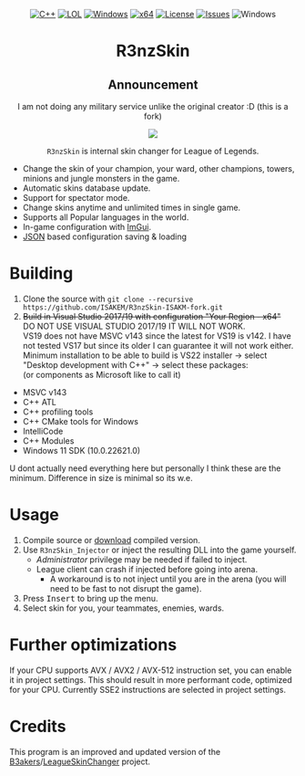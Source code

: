 ﻿<div align="center">

   [![C++](https://img.shields.io/badge/Language-C%2B%2B-%23f34b7d.svg?style=plastic)](https://en.wikipedia.org/wiki/C%2B%2B)
   [![LOL](https://img.shields.io/badge/Game-League%20of%20Legends-445fa5.svg?style=plastic)](https://na.leagueoflegends.com)
   [![Windows](https://img.shields.io/badge/Platform-Windows-0078d7.svg?style=plastic)](https://en.wikipedia.org/wiki/Microsoft_Windows)
   [![x64](https://img.shields.io/badge/Arch-x64-red.svg?style=plastic)](https://en.wikipedia.org/wiki/X86-64)
   [![License](https://img.shields.io/github/license/R3nzTheCodeGOD/R3nzSkin.svg?style=plastic)](LICENSE)
   [![Issues](https://img.shields.io/github/issues/R3nzTheCodeGOD/R3nzSkin.svg?style=plastic)](https://github.com/R3nzTheCodeGOD/R3nzSkin/issues)
   ![Windows](https://github.com/R3nzTheCodeGOD/R3nzSkin/workflows/Windows/badge.svg?branch=main&event=push)

   # **R3nzSkin**

   ## Announcement
   I am not doing any military service unlike the original creator :D (this is a fork)

   <img src="https://user-images.githubusercontent.com/58574988/134170370-c827d712-fcc7-432f-b9f8-96678b0c9bf6.gif">

   `R3nzSkin` is internal skin changer for League of Legends.

</div>

- Change the skin of your champion, your ward, other champions, towers, minions and jungle monsters in the game.
- Automatic skins database update.
- Support for spectator mode.
- Change skins anytime and unlimited times in single game.
- Supports all Popular languages ​​in the world.
- In-game configuration with <a href="https://github.com/ocornut/imgui">ImGui</a>.
- <a href="https://github.com/nlohmann/json">JSON</a> based configuration saving & loading

# Building
   1. Clone the source with `git clone --recursive https://github.com/ISAKEM/R3nzSkin-ISAKM-fork.git`
   2. ~~Build in Visual Studio 2017/19 with configuration "Your Region - x64"~~  
	DO NOT USE VISUAL STUDIO 2017/19 IT WILL NOT WORK.  
	VS19 does not have MSVC v143 since the latest for VS19 is v142. I have not tested VS17 but since its older I can guarantee it will not work either.  
	Minimum installation to be able to build is VS22 installer -> select "Desktop development with C++" -> select these packages:  
	(or components as Microsoft like to call it)

- MSVC v143
- C++ ATL
- C++ profiling tools
- C++ CMake tools for Windows
- IntelliCode
- C++ Modules
- Windows 11 SDK (10.0.22621.0)
  
U dont actually need everything here but personally I think these are the minimum. Difference in size is minimal so its w.e.
	  

# Usage
   1. Compile source or <a href="https://github.com/ISAKEM/R3nzSkin-ISAKM-fork/releases/latest">download</a> compiled version.
   2. Use `R3nzSkin_Injector` or inject the resulting DLL into the game yourself.
      - *Administrator* privilege may be needed if failed to inject.
      - League client can crash if injected before going into arena.
         - A workaround is to not inject until you are in the arena (you will need to be fast to not disrupt the game).
   3. Press <kbd>Insert</kbd> to bring up the menu.
   4. Select skin for you, your teammates, enemies, wards.

# Further optimizations
   If your CPU supports AVX / AVX2 / AVX-512 instruction set, you can enable it in project settings. This should result in more performant code, optimized for your CPU. Currently SSE2 instructions are selected in project settings.

# Credits
   This program is an improved and updated version of the <a href="https://github.com/B3akers">B3akers</a>/<a href="https://github.com/B3akers/LeagueSkinChanger">LeagueSkinChanger</a> project.
